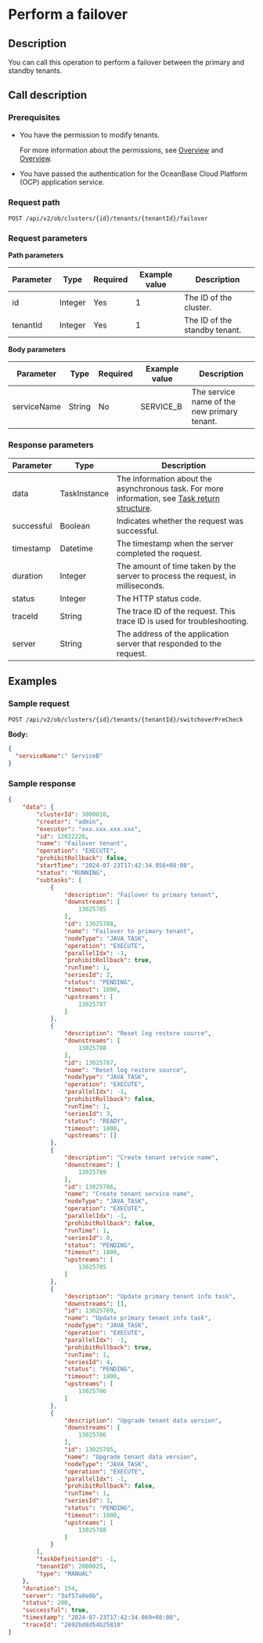 # Perform a failover

## Description

You can call this operation to perform a failover between the primary and standby tenants.

## Call description

### Prerequisites

* You have the permission to modify tenants.

    For more information about the permissions, see [Overview](../../../1600.system-management-features/200.manage-users/200.manage-a-role/100.roles-overview.md) and [Overview](../../../1600.system-management-features/200.manage-users/100.manage-a-user/100.users-overview.md).

* You have passed the authentication for the OceanBase Cloud Platform (OCP) application service.

### Request path

`POST /api/v2/ob/clusters/{id}/tenants/{tenantId}/failover`

### Request parameters

**Path parameters**

|  Parameter  |  Type  |  Required  |  Example value  |  Description  |
|------|---------|------|--------|-----------------|
|  id        |  Integer  |  Yes    | 1   | The ID of the cluster. |
|  tenantId  |  Integer  |  Yes    |  1   | The ID of the standby tenant. |

**Body parameters**

|  Parameter  |  Type  |  Required  |  Example value  |  Description  |
|-----------|-----------|----------|----------|-----------|
| serviceName | String | No | SERVICE_B | The service name of the new primary tenant. |

### Response parameters

|     Parameter    |    Type  |          Description           |
|-----------|-----------|-----------|
|  data  |  TaskInstance  | The information about the asynchronous task. For more information, see [Task return structure](../400.task-return-structure.md). |
| successful | Boolean | Indicates whether the request was successful. |
| timestamp | Datetime | The timestamp when the server completed the request. |
| duration | Integer | The amount of time taken by the server to process the request, in milliseconds. |
| status | Integer | The HTTP status code. |
| traceId | String | The trace ID of the request. This trace ID is used for troubleshooting. |
| server | String | The address of the application server that responded to the request. |

## Examples

### Sample request

`POST /api/v2/ob/clusters/{id}/tenants/{tenantId}/switchoverPreCheck`

**Body:**

```json
{
  "serviceName":" ServiceB"
}
```

### Sample response

```json
{
    "data": {
        "clusterId": 3000010,
        "creator": "admin",
        "executor": "xxx.xxx.xxx.xxx",
        "id": 12022226,
        "name": "Failover tenant",
        "operation": "EXECUTE",
        "prohibitRollback": false,
        "startTime": "2024-07-23T17:42:34.056+08:00",
        "status": "RUNNING",
        "subtasks": [
            {
                "description": "Failover to primary tenant",
                "downstreams": [
                    13025785
                ],
                "id": 13025788,
                "name": "Failover to primary tenant",
                "nodeType": "JAVA_TASK",
                "operation": "EXECUTE",
                "parallelIdx": -1,
                "prohibitRollback": true,
                "runTime": 1,
                "seriesId": 2,
                "status": "PENDING",
                "timeout": 1800,
                "upstreams": [
                    13025787
                ]
            },
            {
                "description": "Reset log restore source",
                "downstreams": [
                    13025788
                ],
                "id": 13025787,
                "name": "Reset log restore source",
                "nodeType": "JAVA_TASK",
                "operation": "EXECUTE",
                "parallelIdx": -1,
                "prohibitRollback": false,
                "runTime": 1,
                "seriesId": 3,
                "status": "READY",
                "timeout": 1800,
                "upstreams": []
            },
            {
                "description": "Create tenant service name",
                "downstreams": [
                    13025789
                ],
                "id": 13025786,
                "name": "Create tenant service name",
                "nodeType": "JAVA_TASK",
                "operation": "EXECUTE",
                "parallelIdx": -1,
                "prohibitRollback": false,
                "runTime": 1,
                "seriesId": 0,
                "status": "PENDING",
                "timeout": 1800,
                "upstreams": [
                    13025785
                ]
            },
            {
                "description": "Update primary tenant info task",
                "downstreams": [],
                "id": 13025789,
                "name": "Update primary tenant info task",
                "nodeType": "JAVA_TASK",
                "operation": "EXECUTE",
                "parallelIdx": -1,
                "prohibitRollback": true,
                "runTime": 1,
                "seriesId": 4,
                "status": "PENDING",
                "timeout": 1800,
                "upstreams": [
                    13025786
                ]
            },
            {
                "description": "Upgrade tenant data version",
                "downstreams": [
                    13025786
                ],
                "id": 13025785,
                "name": "Upgrade tenant data version",
                "nodeType": "JAVA_TASK",
                "operation": "EXECUTE",
                "parallelIdx": -1,
                "prohibitRollback": false,
                "runTime": 1,
                "seriesId": 1,
                "status": "PENDING",
                "timeout": 1800,
                "upstreams": [
                    13025788
                ]
            }
        ],
        "taskDefinitionId": -1,
        "tenantId": 2000025,
        "type": "MANUAL"
    },
    "duration": 154,
    "server": "3af57a8e6b",
    "status": 200,
    "successful": true,
    "timestamp": "2024-07-23T17:42:34.069+08:00",
    "traceId": "2692bd8d54b25810"
}
```
